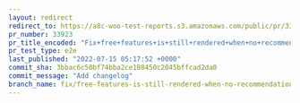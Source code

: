 ```yaml
---
layout: redirect
redirect_to: https://a8c-woo-test-reports.s3.amazonaws.com/public/pr/33923/e2e/index.html
pr_number: 33923
pr_title_encoded: "Fix+free+features+is+still+rendered+when+no+recommendation"
pr_test_type: e2e
last_published: "2022-07-15 05:17:52 +0000"
commit_sha: 3bbac6c50bf74bba2ce188450c2045bffcad2da0
commit_message: "Add changelog"
branch_name: fix/free-features-is-still-rendered-when-no-recommendation
---
```

